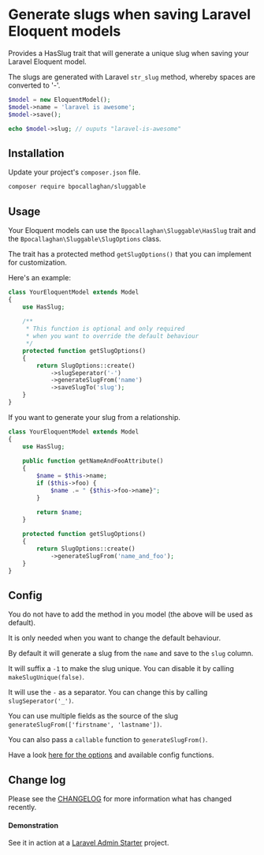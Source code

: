 # Generate slugs when saving Laravel Eloquent models

Provides a HasSlug trait that will generate a unique slug when saving your Laravel Eloquent model. 

The slugs are generated with Laravel `str_slug` method, whereby spaces are converted to '-'.

```php
$model = new EloquentModel();
$model->name = 'laravel is awesome';
$model->save();

echo $model->slug; // ouputs "laravel-is-awesome"
```

## Installation

Update your project's `composer.json` file.

```bash
composer require bpocallaghan/sluggable
```

## Usage

Your Eloquent models can use the `Bpocallaghan\Sluggable\HasSlug` trait and the `Bpocallaghan\Sluggable\SlugOptions` class.

The trait has a protected method `getSlugOptions()` that you can implement for customization. 

Here's an example:

```php
class YourEloquentModel extends Model
{
    use HasSlug;
    
    /**
     * This function is optional and only required
     * when you want to override the default behaviour
     */
    protected function getSlugOptions()
    {
        return SlugOptions::create()
            ->slugSeperator('-')
            ->generateSlugFrom('name')
            ->saveSlugTo('slug');
    }
}
```

If you want to generate your slug from a relationship.

```php
class YourEloquentModel extends Model
{
    use HasSlug;
    
    public function getNameAndFooAttribute()
    {
        $name = $this->name;
        if ($this->foo) {
            $name .= " {$this->foo->name}";
        }

        return $name;
    }
    
    protected function getSlugOptions()
    {
        return SlugOptions::create()
            ->generateSlugFrom('name_and_foo');
    }
}
```

## Config

You do not have to add the method in you model (the above will be used as default). 

It is only needed when you want to change the default behaviour.

By default it will generate a slug from the `name` and save to the `slug` column.

It will suffix a `-1` to make the slug unique. You can disable it by calling `makeSlugUnique(false)`.

It will use the `-` as a separator. You can change this by calling `slugSeperator('_')`.

You can use multiple fields as the source of the slug `generateSlugFrom(['firstname', 'lastname'])`.

You can also pass a `callable` function to `generateSlugFrom()`.

Have a look [here for the options](https://github.com/bpocallaghan/sluggable/blob/master/src/SlugOptions.php) and available config functions.

## Change log

Please see the [CHANGELOG](CHANGELOG.md) for more information what has changed recently.

#### Demonstration
See it in action at a [Laravel Admin Starter](https://github.com/bpocallaghan/laravel-admin-starter) project.